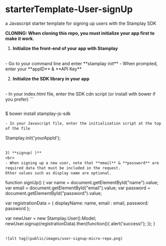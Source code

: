 # starterTemplate-User-signUp
a Javascript starter template for signing up users with the Stamplay SDK

**CLONING: When cloning this repo, you must initialize your app first to make it work.**

 1) **Initialize the front-end of your app with Stamplay**
 <br>
- Go to your command line and enter **stamplay init**
- When prompted, enter your **appID** & **API Key**

2) **Initialize the SDK library in your app**
<br>
- In your index.html file, enter the SDK cdn script (or install with bower if you prefer)
```
<script src="//drrjhlchpvi7e.cloudfront.net/libs/stamplay-js-sdk/1.3.1/stamplay.min.js"></script>

```
```
$ bower install stamplay-js-sdk
```
- In your Javascript file, enter the initialization script at the top of the file
```
Stamplay.init('yourAppId');
```

3) **signup( )**
<br>
- When signing up a new user, note that **email** & **password** are required data that must be included in the request. 
Other values such as display name are optional.
```
function signUp() {
var name = document.getElementById("name").value;
var email = document.getElementById("email").value;
var password = document.getElementById("password").value;

var registrationData = {
displayName: name,
  email : email,
  password: password
};

var newUser = new Stamplay.User().Model;
newUser.signup(registrationData).then(function(){
alert('success!');
});
}
```

![alt tag](public/images/user-signup-micro-repo.png)

